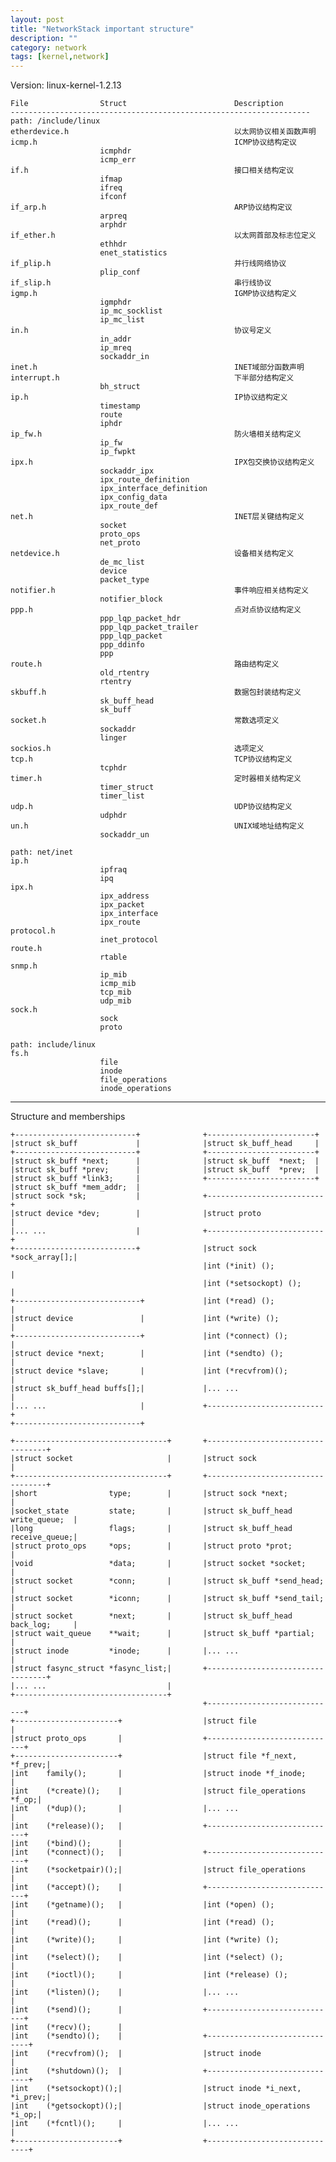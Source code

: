 ```yaml
---
layout: post
title: "NetworkStack important structure"
description: ""
category: network 
tags: [kernel,network]
---
```


Version: linux-kernel-1.2.13

	File                Struct                        Description
	-------------------------------------------------------------------
	path: /include/linux
	etherdevice.h                                     以太网协议相关函数声明
	icmp.h                                            ICMP协议结构定议
	                    icmphdr
                        icmp_err
	if.h                                              接口相关结构定议
	                    ifmap
                        ifreq
                        ifconf
	if_arp.h                                          ARP协议结构定议
	                    arpreq
                        arphdr
	if_ether.h                                        以太网首部及标志位定义
	                    ethhdr
                        enet_statistics
	if_plip.h                                         并行线网络协议
	                    plip_conf
	if_slip.h                                         串行线协议
	igmp.h                                            IGMP协议结构定义
	                    igmphdr
                        ip_mc_socklist
                        ip_mc_list
	in.h                                              协议号定义
	                    in_addr
                        ip_mreq
                        sockaddr_in
	inet.h                                            INET域部分函数声明
	interrupt.h                                       下半部分结构定义
	                    bh_struct
	ip.h                                              IP协议结构定义
	                    timestamp
                        route
                        iphdr
	ip_fw.h                                           防火墙相关结构定义
	                    ip_fw
                        ip_fwpkt
	ipx.h                                             IPX包交换协议结构定义
	                    sockaddr_ipx
                        ipx_route_definition
                        ipx_interface_definition
                        ipx_config_data
                        ipx_route_def
	net.h                                             INET层关键结构定义
	                    socket
                        proto_ops
                        net_proto
	netdevice.h                                       设备相关结构定义
	                    de_mc_list
                        device
                        packet_type
	notifier.h                                        事件响应相关结构定义
	                    notifier_block
	ppp.h                                             点对点协议结构定义
	                    ppp_lqp_packet_hdr
                        ppp_lqp_packet_trailer
                        ppp_lqp_packet
                        ppp_ddinfo
                        ppp
	route.h                                           路由结构定义
	                    old_rtentry
                        rtentry
	skbuff.h                                          数据包封装结构定义
	                    sk_buff_head
                        sk_buff
	socket.h                                          常数选项定义
	                    sockaddr
                        linger
	sockios.h                                         选项定义
	tcp.h                                             TCP协议结构定义
	                    tcphdr
	timer.h                                           定时器相关结构定义
	                    timer_struct
                        timer_list
	udp.h                                             UDP协议结构定义
	                    udphdr
	un.h                                              UNIX域地址结构定义
	                    sockaddr_un

	path: net/inet
	ip.h
	                    ipfraq
                        ipq 
	ipx.h
	                    ipx_address
                        ipx_packet
                        ipx_interface
                        ipx_route
	protocol.h
	                    inet_protocol
	route.h
	                    rtable
	snmp.h
	                    ip_mib
                        icmp_mib
                        tcp_mib
                        udp_mib
	sock.h
	                    sock
                        proto

	path: include/linux
	fs.h
	                    file
	                    inode
	                    file_operations
	                    inode_operations

-----

Structure and memberships

	+---------------------------+              +------------------------+
	|struct sk_buff             |              |struct sk_buff_head     |
	+---------------------------+              +------------------------+
	|struct sk_buff	*next;      |              |struct sk_buff  *next;  |
	|struct sk_buff	*prev;      |              |struct sk_buff  *prev;  |
	|struct sk_buff	*link3;     |              +------------------------+
	|struct sk_buff *mem_addr;  |              
	|struct sock *sk;           |              +--------------------------+ 
	|struct device *dev;        |              |struct proto              |
	|... ...                    |              +--------------------------+
	+---------------------------+              |struct sock *sock_array[];|
                                               |int (*init) ();           |
                                               |int (*setsockopt) ();     |
	+----------------------------+             |int (*read) ();           |
	|struct device               |             |int (*write) ();          |
	+----------------------------+             |int (*connect) ();        |
	|struct device *next;        |             |int (*sendto) ();         |
	|struct device *slave;       |             |int (*recvfrom)();        |
	|struct sk_buff_head buffs[];|             |... ...                   |
	|... ...                     |             +--------------------------+
	+----------------------------+             

	+----------------------------------+       +----------------------------------+
	|struct socket                     |       |struct sock                       |
	+----------------------------------+       +----------------------------------+
	|short                type;        |       |struct sock *next;                |
	|socket_state         state;       |       |struct sk_buff_head write_queue;  |
	|long                 flags;       |       |struct sk_buff_head receive_queue;|
	|struct proto_ops     *ops;        |       |struct proto *prot;               |
	|void                 *data;       |       |struct socket *socket;            |
	|struct socket        *conn;       |       |struct sk_buff *send_head;        |
	|struct socket        *iconn;      |       |struct sk_buff *send_tail;        |
	|struct socket        *next;       |       |struct sk_buff_head back_log;     |
	|struct wait_queue    **wait;      |       |struct sk_buff *partial;          |
	|struct inode         *inode;      |       |... ...                           |
	|struct fasync_struct *fasync_list;|       +----------------------------------+
	|... ...                           |       
	+----------------------------------+       
                                               +-----------------------------+
	+-----------------------+                  |struct file                  |
	|struct proto_ops       |                  +-----------------------------+
	+-----------------------+                  |struct file *f_next, *f_prev;|
	|int	family();       |                  |struct inode *f_inode;       |
	|int	(*create)();    |                  |struct file_operations *f_op;|
	|int	(*dup)();       |                  |... ...                      |
	|int	(*release)();   |                  +-----------------------------+
	|int	(*bind)();      |                  
	|int	(*connect)();   |                  +-----------------------------+
	|int	(*socketpair)();|                  |struct file_operations       |
	|int	(*accept)();    |                  +-----------------------------+
	|int	(*getname)();   |                  |int (*open) ();              |
	|int	(*read)();      |                  |int (*read) ();              |
	|int	(*write)();     |                  |int (*write) ();             |
	|int	(*select)();    |                  |int (*select) ();            |
	|int	(*ioctl)();     |                  |int (*release) ();           |
	|int	(*listen)();    |                  |... ...                      |
	|int	(*send)();      |                  +-----------------------------+
	|int	(*recv)();      |
	|int	(*sendto)();    |                  +------------------------------+
	|int	(*recvfrom)();  |                  |struct inode                  |
	|int	(*shutdown)();  |                  +------------------------------+
	|int	(*setsockopt)();|                  |struct inode *i_next, *i_prev;|
	|int	(*getsockopt)();|                  |struct inode_operations *i_op;|
	|int	(*fcntl)();     |                  |... ...                       |
	+-----------------------+                  +------------------------------+

